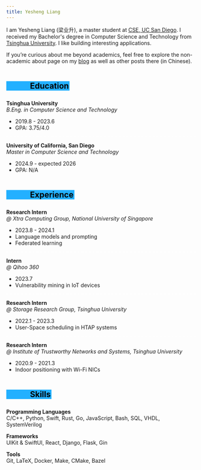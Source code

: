 ```yaml
---
title: Yesheng Liang
---
```


<!-- ## About -->

I am Yesheng Liang (梁业升), a master student at [CSE, UC San Diego](https://cse.ucsd.edu). I received my Bachelor's degree in Computer Science and Technology from [Tsinghua University](https://www.tsinghua.edu.cn/en/). I like building interesting applications.

If you’re curious about me beyond academics, feel free to explore the non-academic about page on my [blog](https://liang2kl.github.io/blog/about) as well as other posts there (in Chinese).

## Education

<!-- <div class="card"> -->

**Tsinghua University**<br/>
*B.Eng. in Computer Science and Technology*

- 2019.8 - 2023.6
- GPA: 3.75/4.0

<div class="dashed-line"></div>

**University of California, San Diego**<br/>
*Master in Computer Science and Technology*

- 2024.9 - expected 2026
- GPA: N/A

<!-- </div> -->

## Experience

<!-- <div class="card"> -->

**Research Intern**<br/>
*@ Xtra Computing Group, National University of Singapore*

- 2023.8 - 2024.1
- Language models and prompting
- Federated learning

<!-- Advised by [Prof. Bingsheng He](https://www.comp.nus.edu.sg/~hebs/) -->

<div class="dashed-line"></div>

**Intern**<br/>
*@ Qihoo 360*

- 2023.7
- Vulnerability mining in IoT devices

<div class="dashed-line"></div>

**Research Intern**<br/>
*@ Storage Research Group, Tsinghua University*

- 2022.1 - 2023.3
- User-Space scheduling in HTAP systems

<!-- Advised by [Prof. Youyou Lu](https://storage.cs.tsinghua.edu.cn/~lu/) -->

<div class="dashed-line"></div>

**Research Intern**<br/>
*@ Institute of Trustworthy Networks and Systems, Tsinghua University*

- 2020.9 - 2021.3
- Indoor positioning with Wi-Fi NICs

<!-- Advised by [Prof. Jiliang Wang](http://tns.thss.tsinghua.edu.cn/~jiliang/) -->

<!-- </div> -->

<!-- ## Publications -->

<!-- # Interests -->


<!-- ## Selected Projects

An exhaustive list of all my noteworthy projects can be found on my [blog](https://liang2kl.github.io/blog/about#项目). -->

## Skills

**Programming Languages** <br/> C/C++, Python, Swift, Rust, Go, JavaScript, Bash, SQL, VHDL, SystemVerilog

**Frameworks** <br/> UIKit & SwiftUI, React, Django, Flask, Gin

**Tools** <br/> Git, LaTeX, Docker, Make, CMake, Bazel

<style>
.post {
    padding-top: 0 !important;
    margin-top: 0 !important;
}
h2 {
    margin-top: 1.5em !important;
    margin-bottom: .5em !important;
    color: black;
    background-color: #23B0FF;
    display:inline-block;
    padding-left: 3em;
    padding-right: 0.1em;
}
.card {
    padding: 20px;
    /* border-radius: 0.5em; */
    background-color: #00000044;
    /* margin-bottom: 1em; */
    /* margin-left: calc(25% - 25vw);
    margin-right: calc(25% - 25vw);
    padding-left: calc(25vw - 25%);
    padding-right: calc(25vw - 25%); */
}
/* .card > :last-child {
    margin-bottom: 0;
}
.card > :first-child {
    margin-top: 0;
}
.card:not(:last-child) {
    margin-bottom: 20px;
}
.card > p {
    margin-bottom: 0;
} */

.dashed-line {
  position: relative;
  border-bottom: 2px dashed #ffffff33; /* dashed line */
}

.hanchor {
    display: none;
}

</style>


